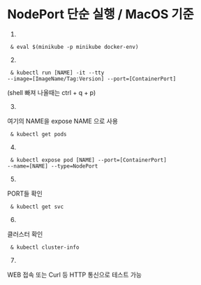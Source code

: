 # NodePort 단순 실행 / MacOS 기준


1.
<code> & eval $(minikube -p minikube docker-env) </code>

2.
<code> & kubectl run [NAME] -it --tty --image=[ImageName/Tag:Version] --port=[ContainerPort] </code>

(shell 빠져 나올때는 ctrl + q + p)


3.
여기의 NAME을 expose NAME 으로 사용

<code> & kubectl get pods </code>


4.
<code> & kubectl expose pod [NAME] --port=[ContainerPort] --name=[NAME] --type=NodePort </code>


5.
PORT들 확인

<code> & kubectl get svc </code>


6.
클러스터 확인

<code> & kubectl cluster-info </code>

7.
WEB 접속 또는 Curl 등 HTTP 통신으로 테스트 가능
